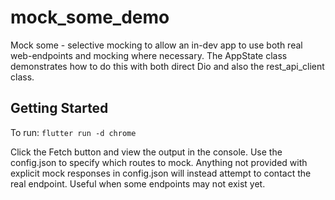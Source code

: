 # mock_some_demo

Mock some - selective mocking to allow an in-dev app to use both real
web-endpoints and mocking where necessary. The AppState class demonstrates how
to do this with both direct Dio and also the rest_api_client class.

## Getting Started

To run:
```flutter run -d chrome```

Click the Fetch button and view the output in the console. Use the config.json
to specify which routes to mock. Anything not provided with explicit mock
responses in config.json will instead attempt to contact the real endpoint.
Useful when some endpoints may not exist yet.
